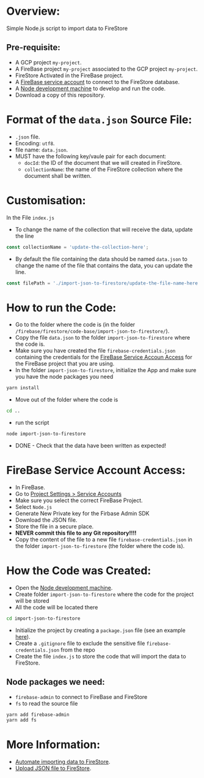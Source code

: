 # Overview:

Simple Node.js script to import data to FireStore

## Pre-requisite:

- A GCP project `my-project`.
- A FireBase project `my-project` associated to the GCP project `my-project`.
- FireStore Activated in the FireBase project.
- A [FireBase service account](#firebase-service-account-access) to connect to the FireStore database.
- A [Node development machine](../../../../installation/node-js-dev-machine.sh) to develop and run the code.
- Download a copy of this repository.

# Format of the `data.json` Source File:

- `.json` file.
- Encoding: `utf8`.
- file name: `data.json`.
- MUST have the following key/vaule pair for each document:
    - `docId`: the ID of the document that we will created in FireStore.
    - `collectionName`: the name of the FireStore collection where the document shall be written.

# Customisation:

In the File `index.js`
- To change the name of the collection that will receive the data, update the line

```js
const collectionName = 'update-the-collection-here';
```

- By default the file containing the data should be named `data.json` to change the name of the file that contains the data, you can update the line.

```js
const filePath = './import-json-to-firestore/update-the-file-name-here.json';
```

# How to run the Code:

- Go to the folder where the code is (in the folder `/firebase/firestore/code-base/import-json-to-firestore/`).
- Copy the file `data.json` to the folder `import-json-to-firestore` where the code is.
- Make sure you have created the file `firebase-credentials.json` containing the credentials for the [FireBase Service Accoun Access](#firebase-service-account-access) for the FireBase project that you are using.
- In the folder `import-json-to-firestore`, initialize the App and make sure you have the node packages you need

```bash
yarn install
```
- Move out of the folder where the code is

```bash
cd ..
```

- run the script

```bash
node import-json-to-firestore
```

- DONE - Check that the data have been written as expected!

# FireBase Service Account Access:

- In FireBase.
- Go to [Project Settings > Service Accounts](https://console.firebase.google.com/project/ecode-to-voucher-dev/settings/serviceaccounts/adminsdk)
- Make sure you select the correct FireBase Project.
- Select `Node.js`
- Generate New Private key for the Firbase Admin SDK
- Download the JSON file.
- Store the file in a secure place.
- **NEVER commit this file to any Git repository!!!!**
- Copy the content of the file to a new file `firebase-credentials.json` in the folder `import-json-to-firestore` (the folder where the code is).

# How the Code was Created:

- Open the [Node development machine](../../../../installation/node-js-dev-machine.sh).
- Create folder `import-json-to-firestore` where the code for the project will be stored
- All the code will be located there

```bash
cd import-json-to-firestore
```

- Initialize the project by creating a `package.json` file (see an example [here](./package.json)).
- Create a `.gitignore` file to exclude the sensitive file `firebase-credentials.json` from the repo
- Create the file `index.js` to store the code that will import the data to FireStore.

## Node packages we need:

- `firebase-admin` to connect to FireBase and FireStore
- `fs` to read the source file

```bash
yarn add firebase-admin
yarn add fs
```

# More Information:

- [Automate importing data to FireStore](https://javascript.plainenglish.io/automate-importing-data-to-firestore-836b0a2cdcfd).
- [Upload JSON file to FireStore](https://medium.com/lucas-moyer/how-to-import-json-data-into-firestore-2b370486b622).